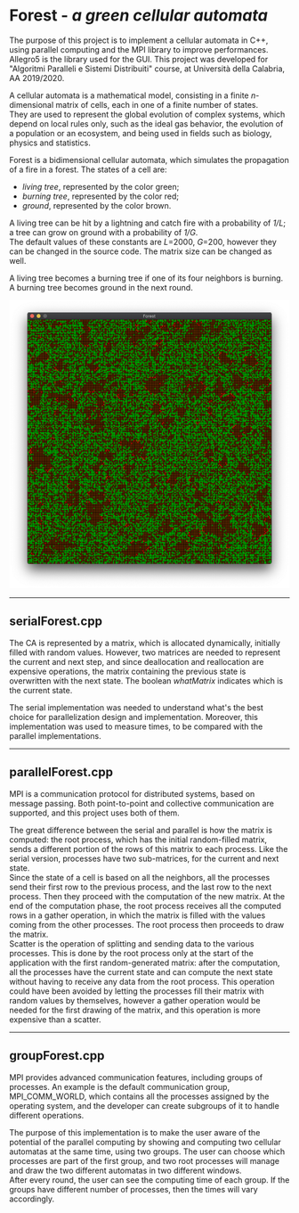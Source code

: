 # **Forest** - *a green cellular automata*

The purpose of this project is to implement a cellular automata in C++, using parallel computing and the MPI library to improve performances. Allegro5 is the library used for the GUI. This project was developed for "Algoritmi Paralleli e Sistemi Distribuiti" course, at Università della Calabria, AA 2019/2020.

A cellular automata is a mathematical model, consisting in a finite *n*-dimensional matrix of cells, each in one of a finite number of states.  
They are used to represent the global evolution of complex systems, which depend on local rules only, such as the ideal gas behavior, the evolution of a population or an ecosystem, and being used in fields such as biology, physics and statistics.

Forest is a bidimensional cellular automata, which simulates the propagation of a fire in a forest. 
The states of a cell are:
- *living tree*, represented by the color green;
- *burning tree*, represented by the color red;
- *ground*, represented by the color brown.

A living tree can be hit by a lightning and catch fire with a probability of *1/L*; a tree can grow on ground with a probability of *1/G*.  
The default values of these constants are *L*=2000, *G*=200, however they can be changed in the source code. The matrix size can be changed as well.

A living tree becomes a burning tree if one of its four neighbors is burning. A burning tree becomes ground in the next round.

![Preview](./forest.png "Preview")

---
## serialForest.cpp
The CA is represented by a matrix, which is allocated dynamically, initially filled with random values. However, two matrices are needed to represent the current and next step, and since deallocation and reallocation are expensive operations, the matrix containing the previous state is overwritten with the next state. The boolean *whatMatrix* indicates which is the current state.

The serial implementation was needed to understand what's the best choice for parallelization design and implementation. Moreover, this implementation was used to measure times, to be compared with the parallel implementations.


---
## parallelForest.cpp
MPI is a communication protocol for distributed systems, based on message passing. Both point-to-point and collective communication are supported, and this project uses both of them.

The great difference between the serial and parallel is how the matrix is computed: the root process, which has the initial random-filled matrix, sends a different portion of the rows of this matrix to each process. Like the serial version, processes have two sub-matrices, for the current and next state.  
Since the state of a cell is based on all the neighbors, all the processes send their first row to the previous process, and the last row to the next process. Then they proceed with the computation of the new matrix.
At the end of the computation phase, the root process receives all the computed rows in a gather operation, in which the matrix is filled with the values coming from the other processes. The root process then proceeds to draw the matrix.  
Scatter is the operation of splitting and sending data to the various processes. This is done by the root process only at the start of the application with the first random-generated matrix: after the computation, all the processes have the current state and can compute the next state without having to receive any data from the root process. This operation could have been avoided by letting the processes fill their matrix with random values by themselves, however a gather operation would be needed for the first drawing of the matrix, and this operation is more expensive than a scatter.


---
## groupForest.cpp
MPI provides advanced communication features, including groups of processes. An example is the default communication group, MPI_COMM_WORLD, which contains all the processes assigned by the operating system, and the developer can create subgroups of it to handle different operations.

The purpose of this implementation is to make the user aware of the potential of the parallel computing by showing and computing two cellular automatas at the same time, using two groups. The user can choose which processes are part of the first group, and two root processes will manage and draw the two different automatas in two different windows.  
After every round, the user can see the computing time of each group. If the groups have different number of processes, then the times will vary accordingly.
